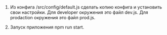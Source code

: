 1. Из конфига /src/config/default.js сделать копию конфига и установить свои настройки.
	Для developer окружения это файл dev.js.
	Для prodaction окружения это файл prod.js. 

2. Запуск приложения npm run start. 